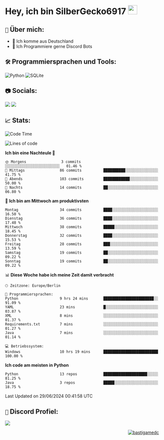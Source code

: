 # Hey, ich bin SilberGecko6917 <img src="https://raw.githubusercontent.com/MartinHeinz/MartinHeinz/master/wave.gif" width="30px">

## `📌` Über mich:
- 📍 Ich komme aus Deutschland
- 📝 Ich Programmiere gerne Discord Bots

## `🛠️` Programmiersprachen und Tools:
![Python](https://img.shields.io/badge/python-3670A0?style=for-the-badge&logo=python&logoColor=ffdd54)
![SQLite](https://img.shields.io/badge/sqlite-%2307405e.svg?style=for-the-badge&logo=sqlite&logoColor=white)


## `📷` Socials:  
[![](https://img.shields.io/youtube/channel/subscribers/UCf83BJ6BdAFoU1zViGFuWlg?style=for-the-badge&logo=youtube&label=YouTube&color=red)](https://youtube.com/@gecko_tv) [![](https://img.shields.io/twitch/status/silbergecko_tv?style=for-the-badge&logo=twitch&logoColor=white&color=purple)](https://twitch.tv/silbergecko_tv)


## `📈` Stats:
<!--START_SECTION:waka-->
![Code Time](http://img.shields.io/badge/Code%20Time-38%20hrs%2051%20mins-blue)

![Lines of code](https://img.shields.io/badge/Seit%20Hallo%20Welt%20habe%20ich%20geschrieben-16.4%20thousand%20Codezeilen-blue)

**Ich bin eine Nachteule 🦉** 

```text
🌞 Morgens                3 commits           ░░░░░░░░░░░░░░░░░░░░░░░░░   01.46 % 
🌆 Mittags                86 commits          ██████████░░░░░░░░░░░░░░░   41.75 % 
🌃 Abends                 103 commits         ████████████░░░░░░░░░░░░░   50.00 % 
🌙 Nachts                 14 commits          ██░░░░░░░░░░░░░░░░░░░░░░░   06.80 % 
```
📅 **Ich bin am Mittwoch am produktivsten** 

```text
Montag                   34 commits          ████░░░░░░░░░░░░░░░░░░░░░   16.50 % 
Dienstag                 36 commits          ████░░░░░░░░░░░░░░░░░░░░░   17.48 % 
Mittwoch                 38 commits          █████░░░░░░░░░░░░░░░░░░░░   18.45 % 
Donnerstag               32 commits          ████░░░░░░░░░░░░░░░░░░░░░   15.53 % 
Freitag                  28 commits          ███░░░░░░░░░░░░░░░░░░░░░░   13.59 % 
Samstag                  19 commits          ██░░░░░░░░░░░░░░░░░░░░░░░   09.22 % 
Sonntag                  19 commits          ██░░░░░░░░░░░░░░░░░░░░░░░   09.22 % 
```


📊 **Diese Woche habe ich meine Zeit damit verbracht** 

```text
🕑︎ Zeitzone: Europe/Berlin

💬 Programmiersprachen: 
Python                   9 hrs 24 mins       ███████████████████████░░   91.09 % 
YAML                     23 mins             █░░░░░░░░░░░░░░░░░░░░░░░░   03.87 % 
XML                      8 mins              ░░░░░░░░░░░░░░░░░░░░░░░░░   01.37 % 
Requirements.txt         7 mins              ░░░░░░░░░░░░░░░░░░░░░░░░░   01.27 % 
Java                     7 mins              ░░░░░░░░░░░░░░░░░░░░░░░░░   01.14 % 

💻 Betriebssystem: 
Windows                  10 hrs 19 mins      █████████████████████████   100.00 % 
```

**Ich code am meisten in Python** 

```text
Python                   13 repos            ████████████████████░░░░░   81.25 % 
Java                     3 repos             █████░░░░░░░░░░░░░░░░░░░░   18.75 % 
```




 Last Updated on 29/06/2024 00:41:58 UTC
<!--END_SECTION:waka-->

## `🔎` Discord Profiel:
<a href="https://discord.com/users/753974250968186901"><img src="https://lanyard.cnrad.dev/api/753974250968186901"><p/>

<p align="right">
  <img align="center" src="https://komarev.com/ghpvc/?username=SilberGecko6917&label=Profile%20views&color=0e75b6&style=flat" alt="bastigamedc"/>
</p>
